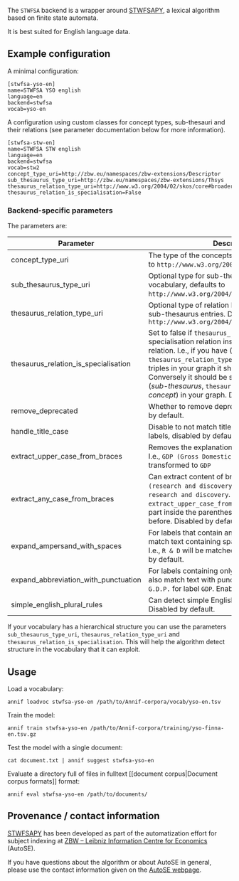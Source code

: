The `STWFSA` backend is a wrapper around [STWFSAPY](https://github.com/zbw/stwfsapy), a lexical algorithm based on finite state automata. 

It is best suited for English language data.


## Example configuration

A minimal configuration:

```
[stwfsa-yso-en]
name=STWFSA YSO english
language=en
backend=stwfsa
vocab=yso-en
```

A configuration using custom classes for concept types, sub-thesauri and their relations (see parameter documentation below for more information).
```
[stwfsa-stw-en]
name=STWFSA STW english
language=en
backend=stwfsa
vocab=stw2
concept_type_uri=http://zbw.eu/namespaces/zbw-extensions/Descriptor
sub_thesaurus_type_uri=http://zbw.eu/namespaces/zbw-extensions/Thsys
thesaurus_relation_type_uri=http://www.w3.org/2004/02/skos/core#broader
thesaurus_relation_is_specialisation=False
```

### Backend-specific parameters

The parameters are:

Parameter |  Description
-------- | --------------------------------------------------
concept_type_uri| The type of the concepts in your graph, defaults to `http://www.w3.org/2004/02/skos/core#Concept`.
sub_thesaurus_type_uri | Optional type for sub-thesaurus structure in your vocabulary, defaults to `http://www.w3.org/2004/02/skos/core#Collection`.
thesaurus_relation_type_uri | Optional type of relation between concepts and sub-thesaurus entries. Defaults to `http://www.w3.org/2004/02/skos/core#member`
thesaurus_relation_is_specialisation | Set to false if `thesaurus_relation_type_uri` is a specialisation relation instead of a generalisation relation. I.e., if you have (_concept_, `thesaurus_relation_type_uri`, _sub-thesaurus_) triples in your graph it should be set to `False`. Conversely it should be set to `True` if you have (_sub-thesaurus_, `thesaurus_relation_type_uri`, _concept_) in your graph. Defaults to `True`.
remove_deprecated | Whether to remove deprecated concepts, enabled by default.
handle_title_case | Disable to not match title case versions of concept labels, disabled by default.
extract_upper_case_from_braces | Removes the explanation in braces from labels. I.e., `GDP (Gross Domestic Product)` will be transformed to `GDP`
extract_any_case_from_braces | Can extract content of braces in labels. I.e., `R&D (research and discovery)` will be transformed to `research and discovery`. In contrast to `extract_upper_case_from_braces` it will extract the part inside the parenthesis and not the part before. Disabled by default.
expand_ampersand_with_spaces | For labels that contain an ampersand it will also match text containing spaces around that symbol. I.e., `R & D` will be matched for label `R&D`. Enabled by default.
expand_abbreviation_with_punctuation | For labels containing only uppercase letters it will also match text with punctuation added. I.e., `G.D.P.` for label `GDP`. Enabled by default.
simple_english_plural_rules| Can detect simple English plural forms of labels. Disabled by default.


If your vocabulary has a hierarchical structure you can use the parameters `sub_thesaurus_type_uri`, `thesaurus_relation_type_uri` and `thesaurus_relation_is_specialisation`. This will help the algorithm detect structure in the vocabulary that it can exploit.

## Usage

Load a vocabulary:

    annif loadvoc stwfsa-yso-en /path/to/Annif-corpora/vocab/yso-en.tsv

Train the model:

    annif train stwfsa-yso-en /path/to/Annif-corpora/training/yso-finna-en.tsv.gz

Test the model with a single document:

    cat document.txt | annif suggest stwfsa-yso-en

Evaluate a directory full of files in fulltext [[document corpus|Document corpus formats]] format:

    annif eval stwfsa-yso-en /path/to/documents/

## Provenance / contact information

[STWFSAPY](https://github.com/zbw/stwfsapy) has been developed as part of the automatization effort for subject indexing at [ZBW – Leibniz Information Centre for Economics](https://www.zbw.eu/en/research) (AutoSE).

If you have questions about the algorithm or about AutoSE in general, please use the contact information given on the [AutoSE webpage](https://www.zbw.eu/en/about-us/key-activities/automated-subject-indexing).